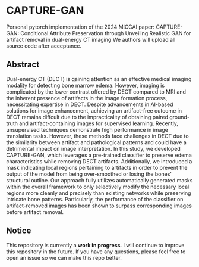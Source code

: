 # CAPTURE-GAN
Personal pytorch implementation of the 2024 MICCAI paper: CAPTURE-GAN: Conditional Attribute Preservation through Unveiling Realistic GAN for artifact removal in dual-energy CT imaging
We authors will upload all source code after acceptance.

## Abstract
Dual-energy CT (DECT) is gaining attention as an effective medical imaging modality for detecting bone marrow edema. However, imaging is complicated by the lower contrast offered by DECT compared to MRI and the inherent presence of artifacts in the image formation process, necessitating expertise in DECT. Despite advancements in AI-based solutions for image enhancement, achieving an artifact-free outcome in DECT remains diffcult due to the impracticality of obtaining paired ground-truth and artifact-containing images for supervised learning. Recently, unsupervised techniques demonstrate high performance in image translation tasks. However, these methods face challenges in DECT due to the similarity between artifact and pathological patterns and could have a detrimental impact on image interpretation. In this study, we developed CAPTURE-GAN, which leverages a pre-trained classifier to preserve edema characteristics while removing DECT artifacts. Additionally, we introduced a mask indicating local regions pertaining to artifacts in order to prevent the output of the model from being over-smoothed or losing the bones' structural outline. Our approach fully utilizes automatically generated masks within the overall framework to only selectively modify the necessary local regions more cleanly and precisely than existing networks while preserving intricate bone patterns. Particularly, the performance of the classifier on artifact-removed images has been shown to surpass corresponding images before artifact removal.

## Notice
This repository is currently a **work in progress**. I will continue to improve this repository in the future. If you have any questions, please feel free to open an issue so we can make this repo better.
